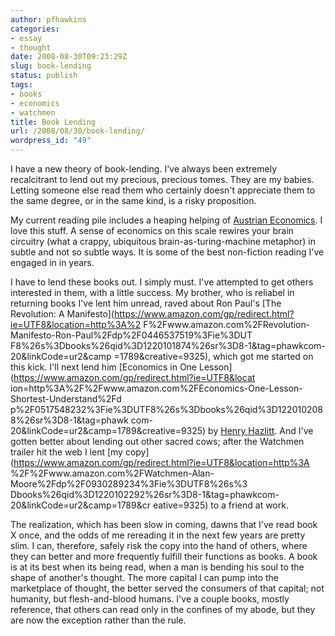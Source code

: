 ```yaml
---
author: pfhawkins
categories:
- essay
- thought
date: 2008-08-30T09:23:29Z
slug: book-lending
status: publish
tags:
- books
- economics
- watchmen
title: Book Lending
url: /2008/08/30/book-lending/
wordpress_id: "49"
---
```


I have a new theory of book-lending. I've always been extremely recalcitrant
to lend out my precious, precious tomes. They are my babies. Letting someone
else read them who certainly doesn't appreciate them to the same degree, or in
the same kind, is a risky proposition.

My current reading pile includes a heaping helping of [Austrian
Economics](https://en.wikipedia.org/wiki/Austrian_economics). I love this
stuff. A sense of economics on this scale rewires your brain circuitry (what a
crappy, ubiquitous brain-as-turing-machine metaphor) in subtle and not so
subtle ways. It is some of the best non-fiction reading I've engaged in in
years.

I have to lend these books out. I simply must. I've attempted to get others
interested in them, with a little success. My brother, who is reliabel in
returning books I've lent him unread, raved about Ron Paul's [The Revolution:
A Manifesto](https://www.amazon.com/gp/redirect.html?ie=UTF8&location=http%3A%2
F%2Fwww.amazon.com%2FRevolution-Manifesto-Ron-Paul%2Fdp%2F0446537519%3Fie%3DUT
F8%26s%3Dbooks%26qid%3D1220101874%26sr%3D8-1&tag=phawkcom-20&linkCode=ur2&camp
=1789&creative=9325), which got me started on this kick. I'll next lend him
[Economics in One Lesson](https://www.amazon.com/gp/redirect.html?ie=UTF8&locat
ion=http%3A%2F%2Fwww.amazon.com%2FEconomics-One-Lesson-Shortest-Understand%2Fd
p%2F0517548232%3Fie%3DUTF8%26s%3Dbooks%26qid%3D1220102088%26sr%3D8-1&tag=phawk
com-20&linkCode=ur2&camp=1789&creative=9325) by [Henry
Hazlitt](https://en.wikipedia.org/wiki/Henry_Hazlitt). And I've gotten better
about lending out other sacred cows; after the Watchmen trailer hit the web I
lent [my copy](https://www.amazon.com/gp/redirect.html?ie=UTF8&location=http%3A
%2F%2Fwww.amazon.com%2FWatchmen-Alan-Moore%2Fdp%2F0930289234%3Fie%3DUTF8%26s%3
Dbooks%26qid%3D1220102292%26sr%3D8-1&tag=phawkcom-20&linkCode=ur2&camp=1789&cr
eative=9325) to a friend at work.

The realization, which has been slow in coming, dawns that I've read book X
once, and the odds of me rereading it in the next few years are pretty slim. I
can, therefore, safely risk the copy into the hand of others, where they can
better and more frequently fulfill their functions as books. A book is at its
best when its being read, when a man is bending his soul to the shape of
another's thought. The more capital I can pump into the marketplace of
thought, the better served the consumers of that capital; not humanity, but
flesh-and-blood humans. I've a couple books, mostly reference, that others can
read only in the confines of my abode, but they are now the exception rather
than the rule.

